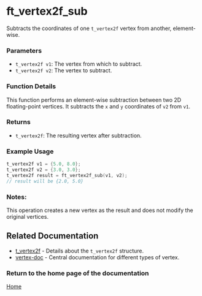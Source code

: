 # ft_vertex2f_sub
Subtracts the coordinates of one `t_vertex2f` vertex from another, element-wise.

### Parameters
- `t_vertex2f v1`: The vertex from which to subtract.
- `t_vertex2f v2`: The vertex to subtract.

### Function Details
This function performs an element-wise subtraction between two 2D floating-point vertices. It subtracts the `x` and `y` coordinates of `v2` from `v1`.

### Returns
- `t_vertex2f`: The resulting vertex after subtraction.

### Example Usage
```c
t_vertex2f v1 = {5.0, 8.0};
t_vertex2f v2 = {3.0, 3.0};
t_vertex2f result = ft_vertex2f_sub(v1, v2);
// result will be {2.0, 5.0}
```

### Notes:
This operation creates a new vertex as the result and does not modify the original vertices.

## Related Documentation
- [t_vertex2f](./t_vertex2f.md) - Details about the `t_vertex2f` structure.
- [vertex-doc](../vertex-doc.md) - Central documentation for different types of vertex.

### Return to the home page of the documentation
[Home](../../home.md)
